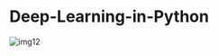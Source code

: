 # Deep-Learning-in-Python

![img12](https://user-images.githubusercontent.com/84294406/151674828-25d168b2-1f18-4a52-8754-5693b43ea765.png)


